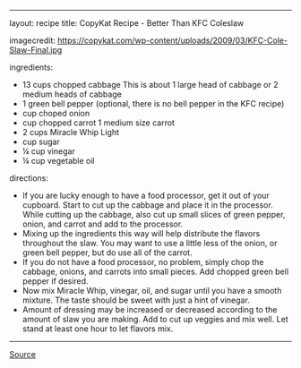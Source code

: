 
---
layout: recipe
title: CopyKat Recipe - Better Than KFC Coleslaw

imagecredit: https://copykat.com/wp-content/uploads/2009/03/KFC-Cole-Slaw-Final.jpg

ingredients:

- 13 cups chopped cabbage This is about 1 large head of cabbage or 2 medium heads of cabbage
- 1 green bell pepper (optional, there is no bell pepper in the KFC recipe)
- cup choped onion
- cup chopped carrot 1 medium size carrot
- 2 cups Miracle Whip Light
- cup sugar
- ¼ cup vinegar
- ¼ cup vegetable oil

directions:

- If you are lucky enough to have a food processor, get it out of your cupboard. Start to cut up the cabbage and place it in the processor. While cutting up the cabbage, also cut up small slices of green pepper, onion, and carrot and add to the processor.
- Mixing up the ingredients this way will help distribute the flavors throughout the slaw. You may want to use a little less of the onion, or green bell pepper, but do use all of the carrot.
- If you do not have a food processor, no problem, simply chop the cabbage, onions, and carrots into small pieces.  Add chopped green bell pepper if desired.
- Now mix Miracle Whip, vinegar, oil, and sugar until you have a smooth mixture. The taste should be sweet with just a hint of vinegar.
- Amount of dressing may be increased or decreased according to the amount of slaw you are making. Add to cut up veggies and mix well. Let stand at least one hour to let flavors mix.
---

[Source](https://copykat.com/better-than-kfc-cole-slaw/)
